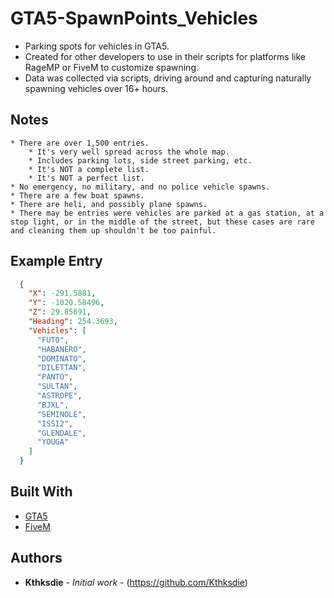 # GTA5-SpawnPoints_Vehicles
* Parking spots for vehicles in GTA5.
* Created for other developers to use in their scripts for platforms like RageMP or FiveM to customize spawning.
* Data was collected via scripts, driving around and capturing naturally spawning vehicles over 16+ hours.

## Notes
    * There are over 1,500 entries.
        * It's very well spread across the whole map.
        * Includes parking lots, side street parking, etc.
        * It's NOT a complete list.
        * It's NOT a perfect list.
    * No emergency, no military, and no police vehicle spawns.
    * There are a few boat spawns.
    * There are heli, and possibly plane spawns.
    * There may be entries were vehicles are parked at a gas station, at a stop light, or in the middle of the street, but these cases are rare and cleaning them up shouldn't be too painful.

## Example Entry
```json
  {
    "X": -291.5881,
    "Y": -1020.58496,
    "Z": 29.85691,
    "Heading": 254.3693,
    "Vehicles": [
      "FUTO",
      "HABANERO",
      "DOMINATO",
      "DILETTAN",
      "PANTO",
      "SULTAN",
      "ASTROPE",
      "BJXL",
      "SEMINOLE",
      "ISSI2",
      "GLENDALE",
      "YOUGA"
    ]
  }
```

## Built With
* [GTA5](https://www.rockstargames.com/V/)
* [FiveM](https://fivem.net/)

## Authors
* **Kthksdie** - *Initial work* - (https://github.com/Kthksdie)
